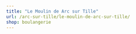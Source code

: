 ```yaml
---
title: "Le Moulin de Arc sur Tille"
url: /arc-sur-tille/le-moulin-de-arc-sur-tille/
shop: boulangerie
---
```

